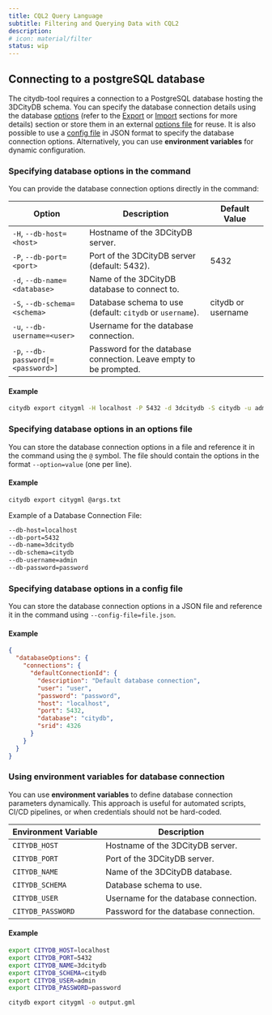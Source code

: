 ```yaml
---
title: CQL2 Query Language
subtitle: Filtering and Querying Data with CQL2
description:
# icon: material/filter
status: wip
---
```


## Connecting to a postgreSQL database

The citydb-tool requires a connection to a PostgreSQL database hosting the 3DCityDB schema. You can specify the database
connection details using the database [options](#specifying-database-options-in-the-command)
(refer to the [Export](./export_shared_options.md) or [Import](import.md) sections for more details) section or store them
in an external [options file](#specifying-database-options-in-an-options-file) for reuse.
It is also possible to use a [config file](#specifying-database-options-in-a-config-file) in JSON format to
specify the database connection options. Alternatively, you can use **environment variables** for dynamic configuration.

### Specifying database options in the command

You can provide the database connection options directly in the command:

| Option                  | Description                                              | Default Value |
|-------------------------|----------------------------------------------------------|---------------|
| `-H`, `--db-host=<host>` | Hostname of the 3DCityDB server.                         |               |
| `-P`, `--db-port=<port>` | Port of the 3DCityDB server (default: 5432).             | 5432          |
| `-d`, `--db-name=<database>` | Name of the 3DCityDB database to connect to.         |               |
| `-S`, `--db-schema=<schema>` | Database schema to use (default: `citydb` or `username`). | citydb or username |
| `-u`, `--db-username=<user>` | Username for the database connection.                |               |
| `-p`, `--db-password[=<password>]` | Password for the database connection. Leave empty to be prompted. |               |

#### Example

```bash
citydb export citygml -H localhost -P 5432 -d 3dcitydb -S citydb -u admin -p password -o output.gml
```

### Specifying database options in an options file

You can store the database connection options in a file and reference it in the command using the `@` symbol.  The file should contain the options in the format `--option=value` (one per line).

#### Example

```bash
citydb export citygml @args.txt
```

Example of a Database Connection File:

```bash
--db-host=localhost
--db-port=5432
--db-name=3dcitydb
--db-schema=citydb
--db-username=admin
--db-password=password
```

### Specifying database options in a config file

You can store the database connection options in a JSON file and reference it in the command using `--config-file=file.json`.

#### Example

```json
{
  "databaseOptions": {
    "connections": {
      "defaultConnectionId": {
        "description": "Default database connection",
        "user": "user",
        "password": "password",
        "host": "localhost",
        "port": 5432,
        "database": "citydb",
        "srid": 4326
      }
    }
  }
}
```

### Using environment variables for database connection

You can use **environment variables** to define database connection parameters dynamically. This approach is useful for automated scripts, CI/CD pipelines, or when credentials should not be hard-coded.

| Environment Variable        | Description                               |
|-----------------------------|-------------------------------------------|
| `CITYDB_HOST`               | Hostname of the 3DCityDB server.          |
| `CITYDB_PORT`               | Port of the 3DCityDB server.|
| `CITYDB_NAME`               | Name of the 3DCityDB database.           |
| `CITYDB_SCHEMA`             | Database schema to use.|
| `CITYDB_USER`               | Username for the database connection.    |
| `CITYDB_PASSWORD`           | Password for the database connection.    |

#### Example

```bash
export CITYDB_HOST=localhost
export CITYDB_PORT=5432
export CITYDB_NAME=3dcitydb
export CITYDB_SCHEMA=citydb
export CITYDB_USER=admin
export CITYDB_PASSWORD=password

citydb export citygml -o output.gml
```
